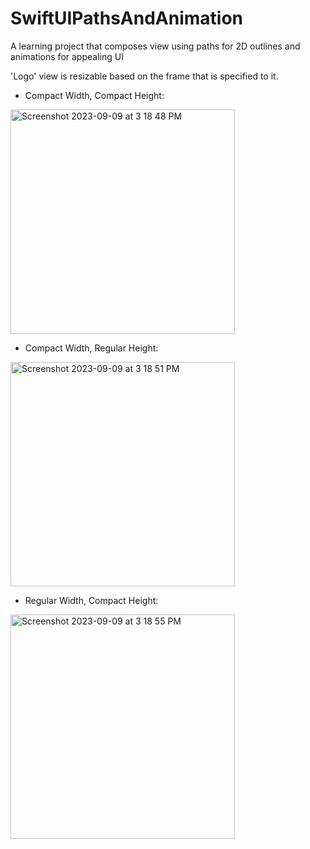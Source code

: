 # SwiftUIPathsAndAnimation
A learning project that composes view using paths for 2D outlines and animations for appealing UI

'Logo' view is resizable based on the frame that is specified to it.

- Compact Width, Compact Height:
<img width="359" alt="Screenshot 2023-09-09 at 3 18 48 PM" src="https://github.com/fardanakhter/SwiftUIPathsAndAnimation/assets/47988637/bd84468e-a073-4dce-9f16-3860839c230b">

- Compact Width, Regular Height:
<img width="359" alt="Screenshot 2023-09-09 at 3 18 51 PM" src="https://github.com/fardanakhter/SwiftUIPathsAndAnimation/assets/47988637/db8757de-00ca-49fc-833c-f0395e1c5d40">

- Regular Width, Compact Height:
<img width="359" alt="Screenshot 2023-09-09 at 3 18 55 PM" src="https://github.com/fardanakhter/SwiftUIPathsAndAnimation/assets/47988637/c90daf07-611d-47db-83c4-e7adf383c2ad">

